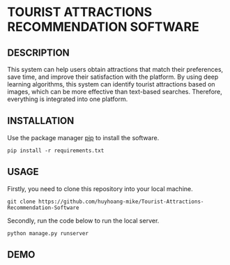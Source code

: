 # TOURIST ATTRACTIONS RECOMMENDATION SOFTWARE
## DESCRIPTION
This system can help users obtain attractions that match their preferences, save time, and improve their satisfaction with the platform. By using deep learning algorithms, this system can identify tourist attractions based on images, which can be more effective than text-based searches. Therefore, everything is integrated into one platform.
## INSTALLATION
Use the package manager [pip](https://pypi.org/project/pip/) to install the software.
``` 
pip install -r requirements.txt
```
## USAGE
Firstly, you need to clone this repository into your local machine.
```
git clone https://github.com/huyhoang-mike/Tourist-Attractions-Recommendation-Software
```
Secondly, run the code below to run the local server.
```
python manage.py runserver
```
## DEMO

